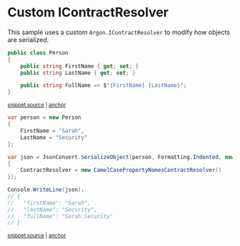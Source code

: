 # Custom IContractResolver

This sample uses a custom `Argon.IContractResolver` to modify how objects are serialized.

<!-- snippet: SerializeContractResolverTypes -->
<a id='snippet-serializecontractresolvertypes'></a>
```cs
public class Person
{
    public string FirstName { get; set; }
    public string LastName { get; set; }

    public string FullName => $"{FirstName} {LastName}";
}
```
<sup><a href='/src/Tests/Documentation/Samples/Serializer/SerializeContractResolver.cs#L7-L17' title='Snippet source file'>snippet source</a> | <a href='#snippet-serializecontractresolvertypes' title='Start of snippet'>anchor</a></sup>
<!-- endSnippet -->

<!-- snippet: SerializeContractResolverUsage -->
<a id='snippet-serializecontractresolverusage'></a>
```cs
var person = new Person
{
    FirstName = "Sarah",
    LastName = "Security"
};

var json = JsonConvert.SerializeObject(person, Formatting.Indented, new JsonSerializerSettings
{
    ContractResolver = new CamelCasePropertyNamesContractResolver()
});

Console.WriteLine(json);
// {
//   "firstName": "Sarah",
//   "lastName": "Security",
//   "fullName": "Sarah Security"
// }
```
<sup><a href='/src/Tests/Documentation/Samples/Serializer/SerializeContractResolver.cs#L22-L42' title='Snippet source file'>snippet source</a> | <a href='#snippet-serializecontractresolverusage' title='Start of snippet'>anchor</a></sup>
<!-- endSnippet -->
